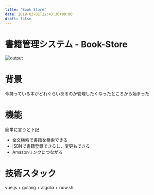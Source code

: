 ```yaml
---
title: "Book Store"
date: 2019-03-01T22:43:36+09:00
draft: false
---
```


# 書籍管理システム - Book-Store
![output](https://res.cloudinary.com/silverbirder/image/upload/v1548220071/book-store-vue.mov.gif)

# 背景
今持っている本がどれぐらいあるのか管理したくなったところから始まった

# 機能
簡単に言うと下記

* 全文検索で書籍を検索できる
* ISBNで書籍登録できるし、変更もできる
* Amazonリンクにつながる

# 技術スタック

vue.js + golang + algolia + now.sh

